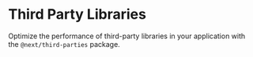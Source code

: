 # Third Party Libraries

Optimize the performance of third-party libraries in your application with the `@next/third-parties` package.